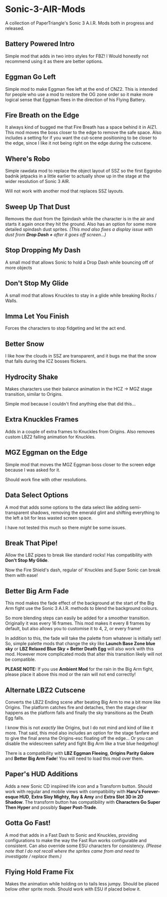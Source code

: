 # Sonic-3-AIR-Mods
A collection of PaperTriangle's Sonic 3 A.I.R. Mods both in progress and released.

## Battery Powered Intro
Simple mod that adds in two intro styles for FBZ! I Would honestly not recommend using it as there are better options.

## Eggman Go Left
Simple mod to make Eggman flee left at the end of CNZ2. This is intended for people who use a mod to restore the OG zone order so it make more logical sense that Eggman flees in the direction of his Flying Battery.

## Fire Breath on the Edge
It always kind of bugged me that Fire Breath has a space behind it in AIZ1. This mod moves the boss closer to the edge to remove the safe space. Also includes a setting for if you want the cut-scene positioning to be closer to the edge, since I like it not being right on the edge during the cutscene.

## Where's Robo
Simple rawdata mod to replace the object layout of SSZ so the first Eggrobo badnik jetpacks in a little earlier to actually show up in the stage at the wider resolution of Sonic 3 AIR.

Will not work with another mod that replaces SSZ layouts.

## Sweep Up That Dust
Removes the dust from the Spindash while the character is in the air and starts it again once they hit the ground. Also has an option for some more detailed spindash dust sprites. *(This mod also fixes a display issue with dust from **Drop Dash +** after it goes off screen...)*

## Stop Dropping My Dash
A small mod that allows Sonic to hold a Drop Dash while bouncing off of more objects

## Don't Stop My Glide
A small mod that allows Knuckles to stay in a glide while breaking Rocks / Walls.

## Imma Let You Finish
Forces the characters to stop fidgeting and let the act end.

## Better Snow
I like how the clouds in SSZ are transparent, and it bugs me that the snow that falls during the ICZ bosses flickers.

## Hydrocity Shake
Makes characters use their balance animation in the HCZ → MGZ stage transition, similar to Origins.

Simple mod because I couldn't find anything else that did this...

## Extra Knuckles Frames
Adds in a couple of extra frames to Knuckles from Origins. Also removes custom LBZ2 falling animation for Knuckles.

## MGZ Eggman on the Edge
Simple mod that moves the MGZ Eggman boss closer to the screen edge because I was asked for it.

Should work fine with other resolutions.

## Data Select Options
A mod that adds some options to the data select like adding semi-transparent shadows, removing the emerald glint and shifting everything to the left a bit for less wasted screen space.

I have not tested this much so there _might_ be some issues.

## Break That Pipe!
Allow the LBZ pipes to break like standard rocks! Has compatibility with **Don't Stop My Glide**.

Now the Fire Shield's dash, regular ol' Knuckles and Super Sonic can break them with ease!

## Better Big Arm Fade
This mod makes the fade effect of the background at the start of the Big Arm fight use the Sonic 3 A.I.R. methods to blend the background colours.

So more blending steps can easily be added for a smoother transition. Originally it was every 16 frames. This mod makes it every 8 frames by default, but also allows you to customise it to 4, 2, or every frame!

In addition to this, the fade will take the palette from whatever is initially set! So, simple palette mods that change the sky like **Launch Base Zone blue sky** or **LBZ Relaxed Blue Sky + Better Death Egg** will also work with this mod. However more complicated mods that alter this transition likely will not be compatible.

**PLEASE NOTE:** If you use **Ambient Mod** for the rain in the Big Arm fight, please place it above this mod or the rain will not end correctly!

## Alternate LBZ2 Cutscene
Converts the LBZ2 Ending scene after beating Big Arm to me a bit more like Origins. The platform catches fire and detaches, then the stage clear happens as the platform falls and finally the sky transitions as the Death Egg falls.

I know this is not _exactly_ like Origins, but I do not mind and kind of like it more. That said, this mod also includes an option for the stage fanfare and to give the final arena the Origins-esc floating off the edge... Or you can disable the widescreen safety and fight Big Arm like a true blue hedgehog!

There is a compatibility with **LBZ Eggman Fleeing**, **Origins Parity Galore** and **Better Big Arm Fade**! You will need to load this mod over them.

## Paper's HUD Additions
Adds a new Sonic CD inspiired life icon and a Transform button. Should work with regular and mobile views with compatibility with **Haru's Forever-esque HUD**, **Extra Sloy Mighty, Ray & Amy** and **Extra Slot 3D in 2D Shadow**. The transform button has compatibility with **Characters Go Super Then Hyper** and possibly **Super Post-Trade**.

## Gotta Go Fast!
A mod that adds in a Fast Dash to Sonic and Knuckles, providing configurations to make the way the Fast Run works configurable and consistent. Can also override some ESU characters for consistency. *(Please note that I do not recall where the sprites came from and need to investigate / replace them.)*

## Flying Hold Frame Fix
Makes the animation while holding on to tails less jumpy. Should be placed below other sprite mods. Should work with ESU if placed below it.
